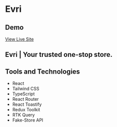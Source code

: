# Evri

## Demo



[View Live Site](https://evri.netlify.app/)

## Evri | Your trusted one-stop store.

<!-- Welcome to Evri, an e-commerce platform for a luxury funiture company that provides the perfect piece to complete any home. We believe that furniture should be more than just functional, it should be beautiful and luxurious. Our selection of high-end furniture is the perfect way to add a touch of class to any room. -->

<!-- ![Screenshot of the home page](/src/images/homepage.jpeg)
![Screenshot of the shop page](/src/images/shoppage.jpeg)
![Screenshot of the account page](/src/images/accountpage.jpeg) -->

<!-- ## Description -->

<!-- Finest & Co. is an e-commerce platform for a luxury funiture company. The app allows users to browse through the available furniture styles, and when authenticated, they can manage items in their cart and wishlist.

This project uses Firebase as the backend, and communicates with the Firestore database to store and manage user data. The Firebase authentication system is used to authenticate users and manage user credentials.

If a user does not wish to provide their credentials, they have the option to sign in anonymously. Anonymous users, upon logging out of the app, are provided with the option to convert their anonymous account to a permanent one. Guests who refuse this feature are logged out and their data is deleted. -->

<!-- ## Features

The app has the following features:

- Allows a user to sign in and out
  - Users can choose to sign in anonymously or to provide their credentials
  - Anonymous users can convert their anonymous account to a permanent one
  - Deletes guest data upon logout if they do not want to convert their account
- Users can browse through the available products
- Users can search and filter through the available products
- Authenticated users can view their cart and wishlist, and can remove items from them.
- Authenticated users can view their wishlist items and move them to their cart
- Authenticated users can view their cart and order details/summary -->

## Tools and Technologies

<!-- This project was bootstrapped with [Create React App](https://github.com/facebook/create-react-app). Technologies used include: -->

- React
- Tailwind CSS
- TypeScript
- React Router
- React Toastify
- Redux Toolkit
- RTK Query
- Fake-Store API

<!-- ## Design File

[Figma Design File](https://www.figma.com/file/2kMItgEasTn7cs5DXdvXwX/finest%26co?node-id=0%3A1)

## Installation

To install and run the project locally, download/clone the repo and run the following commands:

```bash
npm install
npm start
```

This runs the app in the development mode. Open [http://localhost:3000](http://localhost:3000) to view it in your browser.
 -->
